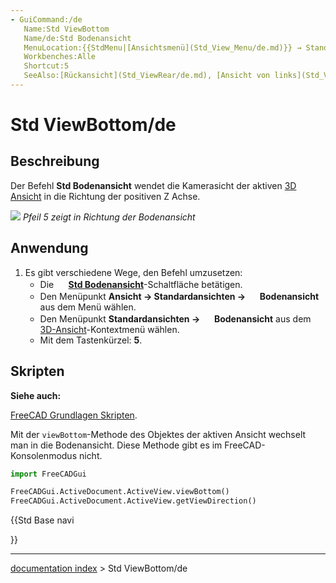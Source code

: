 ```yaml
---
- GuiCommand:/de
   Name:Std ViewBottom
   Name/de:Std Bodenansicht
   MenuLocation:{{StdMenu|[Ansichtsmenü](Std_View_Menu/de.md)}} → Standardansichten → Bodenansicht
   Workbenches:Alle
   Shortcut:5
   SeeAlso:[Rückansicht](Std_ViewRear/de.md), [Ansicht von links](Std_ViewLeft/de.md)
---
```


# Std ViewBottom/de

## Beschreibung

Der Befehl **Std Bodenansicht** wendet die Kamerasicht der aktiven [3D Ansicht](3D_view/de.md) in die Richtung der positiven Z Achse.

![](images/FreeCAD_views_rear.svg ) 
*Pfeil 5 zeigt in Richtung der Bodenansicht*

## Anwendung

1.  Es gibt verschiedene Wege, den Befehl umzusetzen:
    -   Die **<img src="images/Std_ViewBottom.svg" width=16px> [Std Bodenansicht](Std_ViewFront/de.md)**-Schaltfläche betätigen.
    -   Den Menüpunkt **Ansicht → Standardansichten → <img src="images/Std_ViewBottom.svg" width=16px> Bodenansicht** aus dem Menü wählen.
    -   Den Menüpunkt **Standardansichten → <img src="images/Std_ViewBottom.svg" width=16px> Bodenansicht** aus dem [3D-Ansicht](3D_view/de.md)-Kontextmenü wählen.
    -   Mit dem Tastenkürzel: **5**.

## Skripten


**Siehe auch:**

[FreeCAD Grundlagen Skripten](FreeCAD_Scripting_Basics/de.md).

Mit der `viewBottom`-Methode des Objektes der aktiven Ansicht wechselt man in die Bodenansicht. Diese Methode gibt es im FreeCAD-Konsolenmodus nicht.


```python
import FreeCADGui

FreeCADGui.ActiveDocument.ActiveView.viewBottom()
FreeCADGui.ActiveDocument.ActiveView.getViewDirection()
```





{{Std Base navi

}}

---
[documentation index](../README.md) > Std ViewBottom/de
